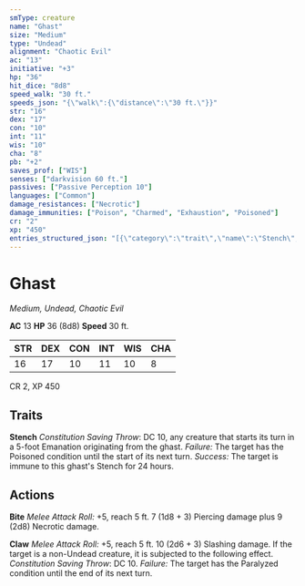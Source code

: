 ```yaml
---
smType: creature
name: "Ghast"
size: "Medium"
type: "Undead"
alignment: "Chaotic Evil"
ac: "13"
initiative: "+3"
hp: "36"
hit_dice: "8d8"
speed_walk: "30 ft."
speeds_json: "{\"walk\":{\"distance\":\"30 ft.\"}}"
str: "16"
dex: "17"
con: "10"
int: "11"
wis: "10"
cha: "8"
pb: "+2"
saves_prof: ["WIS"]
senses: ["darkvision 60 ft."]
passives: ["Passive Perception 10"]
languages: ["Common"]
damage_resistances: ["Necrotic"]
damage_immunities: ["Poison", "Charmed", "Exhaustion", "Poisoned"]
cr: "2"
xp: "450"
entries_structured_json: "[{\"category\":\"trait\",\"name\":\"Stench\",\"text\":\"*Constitution Saving Throw*: DC 10, any creature that starts its turn in a 5-foot Emanation originating from the ghast. *Failure:*  The target has the Poisoned condition until the start of its next turn. *Success:*  The target is immune to this ghast's Stench for 24 hours.\",\"save_ability\":\"CON\",\"save_dc\":10,\"save_effect\":\"The target is immune to this ghast's Stench for 24 hours\"},{\"category\":\"action\",\"name\":\"Bite\",\"text\":\"*Melee Attack Roll:* +5, reach 5 ft. 7 (1d8 + 3) Piercing damage plus 9 (2d8) Necrotic damage.\",\"kind\":\"Melee Attack Roll\",\"to_hit\":\"+5\",\"range\":\"5 ft\",\"damage\":\"7 (1d8 + 3) Piercing\"},{\"category\":\"action\",\"name\":\"Claw\",\"text\":\"*Melee Attack Roll:* +5, reach 5 ft. 10 (2d6 + 3) Slashing damage. If the target is a non-Undead creature, it is subjected to the following effect. *Constitution Saving Throw*: DC 10. *Failure:*  The target has the Paralyzed condition until the end of its next turn.\",\"kind\":\"Melee Attack Roll\",\"to_hit\":\"+5\",\"range\":\"5 ft\",\"damage\":\"10 (2d6 + 3) Slashing\",\"save_ability\":\"CON\",\"save_dc\":10}]"
---
```


# Ghast
*Medium, Undead, Chaotic Evil*

**AC** 13
**HP** 36 (8d8)
**Speed** 30 ft.

| STR | DEX | CON | INT | WIS | CHA |
| --- | --- | --- | --- | --- | --- |
| 16 | 17 | 10 | 11 | 10 | 8 |

CR 2, XP 450

## Traits

**Stench**
*Constitution Saving Throw*: DC 10, any creature that starts its turn in a 5-foot Emanation originating from the ghast. *Failure:*  The target has the Poisoned condition until the start of its next turn. *Success:*  The target is immune to this ghast's Stench for 24 hours.

## Actions

**Bite**
*Melee Attack Roll:* +5, reach 5 ft. 7 (1d8 + 3) Piercing damage plus 9 (2d8) Necrotic damage.

**Claw**
*Melee Attack Roll:* +5, reach 5 ft. 10 (2d6 + 3) Slashing damage. If the target is a non-Undead creature, it is subjected to the following effect. *Constitution Saving Throw*: DC 10. *Failure:*  The target has the Paralyzed condition until the end of its next turn.

